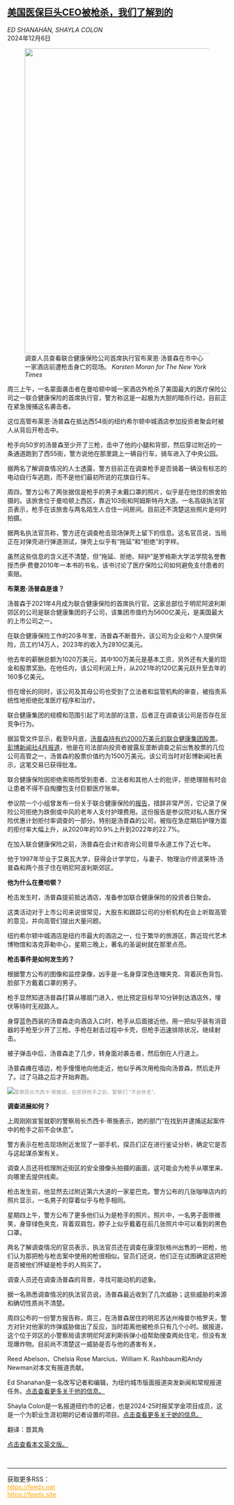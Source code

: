 <!--1733458022000-->
[美国医保巨头CEO被枪杀，我们了解到的](https://cn.nytimes.com/usa/20241206/unitedhealthcare-brian-thompson-shooting/)
------

<address>ED SHANAHAN, SHAYLA COLON</address><time pudate="2024-12-06 11:58:33" datetime="2024-12-06 11:58:33">2024年12月6日</time><figure><img src="https://images.weserv.nl/?url=static01.nyt.com/images/2024/12/04/multimedia/04uhc-shooting-wwk-cpzb/04uhc-shooting-wwk-cpzb-master1050.jpg" width="1050" height="700"><figcaption>调查人员查看联合健康保险公司首席执行官布莱恩·汤普森在市中心一家酒店前遭枪击身亡的现场。 <cite>Karsten Moran for The New York Times</cite></figcaption></figure><section><p>周三上午，一名蒙面袭击者在曼哈顿中城一家酒店外枪杀了美国最大的医疗保险公司之一联合健康保险的首席执行官，警方称这是一起极为大胆的暗杀行动，目前正在紧急搜捕这名袭击者。</p><p>这位高管布莱恩·汤普森在抵达西54街的纽约希尔顿中城酒店参加投资者聚会时被人从背后开枪击中。</p><p>枪手向50岁的汤普森至少开了三枪，击中了他的小腿和背部，然后穿过附近的一条通道跑到了西55街，警方说他在那里跳上一辆自行车，骑车进入了中央公园。</p><p>据两名了解调查情况的人士透露，警方目前正在调查枪手是否骑着一辆没有标志的电动自行车逃跑，而不是他们最初所说的花旗自行车。</p><p>周四，警方公布了两张据信是枪手的男子未戴口罩的照片，似乎是在他住的旅舍拍摄的。该旅舍位于曼哈顿上西区，靠近103街和阿姆斯特丹大道。一名高级执法官员表示，枪手在该旅舍与两名陌生人合住一间房间。目前还不清楚这些照片是何时拍摄。</p><p>据两名执法官员称，警方还在调查枪击现场弹壳上留下的信息。这名官员说，当局正在对弹壳进行弹道测试，弹壳上似乎有“拖延”和“拒绝”的字样。</p><p>虽然这些信息的含义还不清楚，但“拖延、拒绝、辩护”是罗格斯大学法学院名誉教授杰伊·费曼2010年一本书的书名，该书讨论了医疗保险公司如何避免支付患者的索赔。</p><p><b>布莱恩·汤普森是谁？</b></p><p>汤普森于2021年4月成为联合健康保险的首席执行官。这家总部位于明尼阿波利斯郊区的公司是联合健康集团的子公司，该集团市值约为5600亿美元，是美国最大的上市公司之一。</p><p>在联合健康保险工作的20多年里，汤普森不断晋升。该公司为企业和个人提供保险，员工约14万人，2023年的收入为2810亿美元。</p><p>他去年的薪酬总额为1020万美元，其中100万美元是基本工资，另外还有大量的现金和股票奖励。在他任内，该公司利润上升，从2021年的120亿美元跃升至去年的160多亿美元。</p><p>但在增长的同时，该公司及其母公司也受到了立法者和监管机构的审查，被指责系统性地拒绝批准医疗程序和治疗。</p><p>联合健康集团的规模和范围引起了司法部的注意，后者正在调查该公司是否存在反竞争行为。</p><p>据监管文件显示，截至9月底，<a href="https://www.nytimes.com/2024/12/04/health/brian-thompson-unitedhealthcare.html">汤普森持有约2000万美元的联合健康集团股票</a>。<a rel="noopener noreferrer" target="_blank" href="https://www.bloomberg.com/news/articles/2024-04-11/unitedhealth-unh-executives-sold-stock-before-us-probe-became-public" title="Link: https://www.bloomberg.com/news/articles/2024-04-11/unitedhealth-unh-executives-sold-stock-before-us-probe-became-public">彭博新闻社4月报道</a>，他是在司法部向投资者披露反垄断调查之前出售股票的几位公司高管之一，汤普森的股票价值约为1500万美元。该公司当时对彭博新闻社表示，这笔交易已获得批准。</p><p>联合健康保险因拒绝索赔而受到患者、立法者和其他人士的批评，拒绝理赔有时会让患者不得不自掏腰包支付巨额医疗账单。</p><p>参议院一个小组曾发布一份关于联合健康保险的<a rel="noopener noreferrer" target="_blank" href="https://www.hsgac.senate.gov/wp-content/uploads/2024.10.17-PSI-Majority-Staff-Report-on-Medicare-Advantage.pdf">报告</a>，措辞非常严厉，它记录了保险公司拒绝为跌倒或中风的老年人支付护理费用。这份报告是参议院对私人医疗保险优惠计划拒付率调查的一部分。特别是汤普森的公司，被指在急症期后护理方面的拒付率大幅上升，从2020年的10.9%上升到2022年的22.7%。</p><p>在加入联合健康保险之前，汤普森在会计和咨询公司普华永道工作了近七年。</p><p>他于1997年毕业于艾奥瓦大学，获得会计学学位，与妻子、物理治疗师波莱特·汤普森和两个孩子住在明尼阿波利斯郊区。</p><p><b>他为什么在曼哈顿？</b></p><p>枪击发生时，汤普森提前抵达酒店，准备参加联合健康保险的投资者日聚会。</p><p>这类活动对于上市公司来说很常见，大股东和跟踪公司的分析机构在会上听取高管的意见，并向高管们提出大量问题。</p><p>纽约希尔顿中城酒店是纽约市最大的酒店之一，位于繁华的旅游区，靠近现代艺术博物馆和洛克菲勒中心，星期三晚上，著名的圣诞树就在那里点亮。</p><p><b>枪击事件是如何发生的？</b></p><p>根据警方公布的图像和监控录像，凶手是一名身穿深色连帽夹克、背着灰色背包、脸部下方戴着口罩的男子。</p><p>枪手显然知道汤普森打算从哪扇门进入，他比预定目标早10分钟到达酒店外，埋伏等待时无视路人。</p><p>身穿蓝色西装的汤普森走向酒店入口时，枪手从后面接近他，用一把似乎装有消音器的手枪至少开了三枪。手枪在射击过程中卡壳，但枪手迅速排除状况，继续射击。</p><p>被子弹击中后，汤普森走了几步，转身面对袭击者，然后倒在人行道上。</p><p>汤普森瘫在墙边，枪手慢慢地向他走近，他似乎再次用枪指向汤普森，然后走开了。过了马路之后才开始奔跑。</p><p><img src="https://images.weserv.nl/?url=static01.nyt.com/images/2024/12/04/multimedia/04united-shooting-ledeall-02-zltq/04united-shooting-ledeall-02-zltq-master1050.jpg"><small style="color: #999;">警察局长杰西卡·蒂施说，在抓获枪手之前，警察们 “不会休息”。</small></p><p><b>调查进展如何？</b></p><p>上周刚刚宣誓就职的警察局长杰西卡·蒂施表示，她的部门“在找到并逮捕这起案件中的枪手之前不会休息”。</p><p>警方表示在枪击现场附近发现了一部手机，探员们正在进行鉴证分析，确定它是否与这起谋杀案有关。</p><p>调查人员还将梳理附近街区的安全摄像头拍摄的画面，这可能会为枪手从哪里来、向哪里去提供线索。</p><p>枪击发生前，他显然去过附近第六大道的一家星巴克。警方公布的几张咖啡店内的照片显示，一名男子的穿着似乎与枪手相同。</p><p>星期四上午，警方公布了更多他们认为是枪手的照片。照片中，一名男子面带微笑，身穿绿色夹克，背着双肩包，脖子上似乎戴着在前几张照片中可以看到的黑色口罩。</p><p>两名了解调查情况的官员表示，执法官员还在调查在康涅狄格州出售的一把枪，他们认为那把枪与枪击案中使用的枪很相似。官员们还说，他们正在试图确定这把枪是否被他们怀疑是枪手的人购买了。</p><p>调查人员还在调查汤普森的背景，寻找可能动机的迹象。</p><p>据一名熟悉调查情况的执法官员说，汤普森最近收到了几次威胁；这些威胁的来源和确切性质尚不清楚。</p><p>周四公布的一份警方报告称，周三，在汤普森居住的明尼苏达州梅普尔格罗夫，警方对针对他家的炸弹威胁做出了反应，当时距离他被枪杀只有几个小时。据报道，这个位于郊区的小警察局请求明尼阿波利斯拆弹小组帮助搜查两处住宅，但没有发现爆炸物。目前尚不清楚这一威胁是否与他的遇害有关。</p></section><footer><p>Reed Abelson、Chelsia Rose Marcius、William K. Rashbaum和Andy Newman对本文有报道贡献。</p><p>Ed Shanahan是一名改写记者和编辑，为纽约城市版面报道突发新闻和常规报道任务。<a rel="nofollow" target="_blank" href="https://www.nytimes.com/by/ed-shanahan">点击查看更多关于他的信息。</a></p><p>Shayla Colon是一名报道纽约市的记者，也是2024-25时报奖学金项目成员，这是一个为职业生涯初期的记者设置的项目。<a rel="nofollow" target="_blank" href="https://www.nytimes.com/by/shayla-colon">点击查看更多关于她的信息。</a></p><p>翻译：晋其角</p><p><a rel="nofollow" target="_blank" href="https://www.nytimes.com/2024/12/04/nyregion/unitedhealthcare-brian-thompson-shooting.html">点击查看本文英文版。</a></p></footer><br><hr><div>获取更多RSS：<br><a href="https://feedx.net" style="color:orange" target="_blank">https://feedx.net</a> <br><a href="https://feedx.site" style="color:orange" target="_blank">https://feedx.site</a><br></div>
